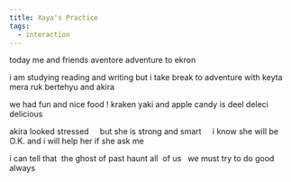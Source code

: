 ```yaml
---
title: Xaya's Practice
tags:
  - interaction
---
```


today me and friends aventore adventure to ekron

i am studying reading and writing but i take break to adventure with keyta mera ruk bertehyu and akira

we had fun and nice food ! kraken yaki and apple candy is deel deleci delicious

akira looked stressed     but she is strong and smart     i know she will be O.K. and i will help her if she ask me

i can tell that  the ghost of past haunt all  of us   we must try to do good always